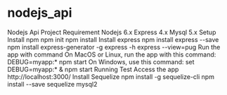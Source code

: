 # nodejs_api
Nodejs Api Project Requirement Nodejs 6.x Express 4.x Mysql 5.x Setup Install npm npm init  npm install Install express npm install express --save  npm install express-generator -g  express -h  express --view=pug Run the app with command On MacOS or Linux, run the app with this command:  DEBUG=myapp:* npm start On Windows, use this command:  set DEBUG=myapp:* &amp; npm start Running Test Access the app  http://localhost:3000/ Install Sequelize npm install -g sequelize-cli  npm install --save sequelize mysql2
